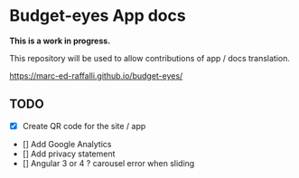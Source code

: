 # Budget-eyes App docs

**This is a work in progress.**

This repository will be used to allow contributions of app / docs translation.

https://marc-ed-raffalli.github.io/budget-eyes/

## TODO

- [x] Create QR code for the site / app
- [] Add Google Analytics
- [] Add privacy statement
- [] Angular 3 or 4 ? carousel error when sliding
